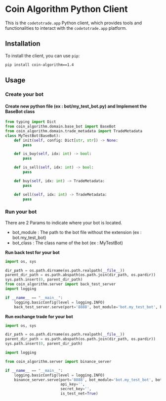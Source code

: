 # Coin Algorithm Python Client

This is the `codetotrade.app` Python client, which provides tools and functionalities to interact with the `codetotrade.app` platform.

## Installation

To install the client, you can use `pip`:
```sh
pip install coin-algorithm==1.4
```
## Usage

### Create your bot 

#### Create new python file (ex : bot/my_test_bot.py) and Implement the BaseBot class

```python
from typing import Dict
from coin_algorithm.domain.base_bot import BaseBot
from coin_algorithm.domain.trade_metadata import TradeMetadata
class MyTestBot(BaseBot):
    def init(self, config: Dict[str, str]) -> None:
        pass

    def is_buy(self, idx: int) -> bool:
        pass

    def is_sell(self, idx: int) -> bool:
        pass

    def buy(self, idx: int) -> TradeMetadata:
        pass

    def sell(self, idx: int) -> TradeMetadata:
        pass

```
### Run your bot

There are 2 Params to indicate where your bot is located.
- bot_module : The path to the bot file without the extension (ex : bot.my_test_bot)
- bot_class : The class name of the bot (ex : MyTestBot)

**Run back test for your bot**

```python
import os, sys

dir_path = os.path.dirname(os.path.realpath(__file__))
parent_dir_path = os.path.abspath(os.path.join(dir_path, os.pardir))
sys.path.insert(0, parent_dir_path)
from coin_algorithm.server import back_test_server
import logging

if __name__ == "__main__":
    logging.basicConfig(level = logging.INFO)
    back_test_server.serve(port='8888', bot_module='bot.my_test_bot', bot_class='MyTestBot')
```

**Run exchange trade for your bot**

```python
import os, sys

dir_path = os.path.dirname(os.path.realpath(__file__))
parent_dir_path = os.path.abspath(os.path.join(dir_path, os.pardir))
sys.path.insert(0, parent_dir_path)

import logging

from coin_algorithm.server import binance_server

if __name__ == "__main__":
    logging.basicConfig(level = logging.INFO)
    binance_server.serve(port='8888', bot_module='bot.my_test_bot', bot_class='MyTestBot',
                         api_key='',
                         secret_key='',
                         is_test_net=True)
```

